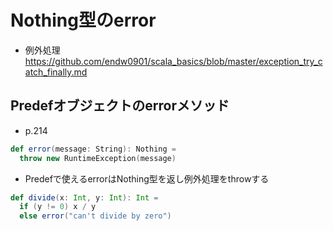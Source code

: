 # Nothing型のerror

- 例外処理 https://github.com/endw0901/scala_basics/blob/master/exception_try_catch_finally.md

## Predefオブジェクトのerrorメソッド
- p.214
```scala
def error(message: String): Nothing =
  throw new RuntimeException(message)
```

- Predefで使えるerrorはNothing型を返し例外処理をthrowする
```scala
def divide(x: Int, y: Int): Int =
  if (y != 0) x / y
  else error("can't divide by zero")
```
